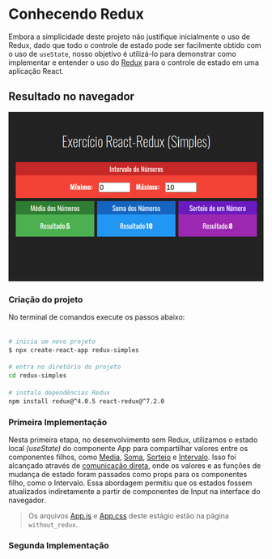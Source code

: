 # Conhecendo Redux

Embora a simplicidade deste projeto não justifique inicialmente o uso de Redux, dado que todo o controle de estado pode ser facilmente obtido com o uso de `useState`, nosso objetivo é utilizá-lo para demonstrar como implementar e entender o uso do [Redux](https://react-redux.js.org/) para o controle de estado em uma aplicação React.

## Resultado no navegador

![Tela da aplicação no navegador](./images/tela_app.png)

### Criação do projeto

No terminal de comandos execute os passos abaixo:

```bash

# inicia um novo projeto
$ npx create-react-app redux-simples

# entra no diretório do projeto
cd redux-simples

# instala dependências Redux
npm install redux@^4.0.5 react-redux@^7.2.0

```

### Primeira Implementação

Nesta primeira etapa, no desenvolvimento sem Redux, utilizamos o estado local _(useState)_ do componente App para compartilhar valores entre os componentes filhos, como [Media](./src/components/without_redux/Media.jsx), [Soma](./src/components/without_redux/Soma.jsx), [Sorteio](./src/components/without_redux/Sorteio.jsx) e [Intervalo](./src/components/without_redux/Intervalo.jsx). Isso foi alcançado através de [comunicação direta](https://douglasabnovato.medium.com/comunica%C3%A7%C3%A3o-entre-componentes-em-reactjs-27a89c38f33a), onde os valores e as funções de mudança de estado foram passados como props para os componentes filho, como o Intervalo. Essa abordagem permitiu que os estados fossem atualizados indiretamente a partir de componentes de Input na interface do navegador.

> Os arquivos [App.js](./src/without_redux/App.js) e [App.css](./src/without_redux/App.css) deste estágio estão na página `without_redux`.


### Segunda Implementação

